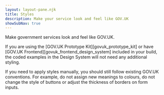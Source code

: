 ```yaml
---
layout: layout-pane.njk
title: Styles
description: Make your service look and feel like GOV.UK
showSubNav: true
---
```


Make government services look and feel like GOV.UK.

If you are using the [GOV.UK Prototype Kit][govuk_prototype_kit] or have [GOV.UK Frontend][govuk_frontend_design_system] included in your build, the coded examples in the Design System will not need any additional styling.

If you need to apply styles manually, you should still follow existing GOV.UK conventions. For example, do not assign new meanings to colours, do not change the style of buttons or adjust the thickness of borders on form inputs.
